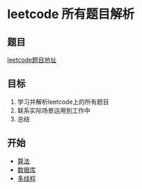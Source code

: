 # leetcode 所有题目解析

## 题目
 [leetcode题目地址](https://leetcode-cn.com "点击进入")
## 目标
 1. 学习并解析leetcode上的所有题目
 2. 联系实际场景运用到工作中
 3. 总结
## 开始
 - [算法](https://github.com/ropleData/leetcode/tree/master/Algorithms "点击进入")
 - [数据库](https://github.com/ropleData/leetcode/tree/master/Database "点击进入")
 - [多线程](https://github.com/ropleData/leetcode/tree/master/Concurrency "点击进入")
